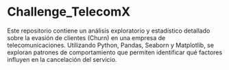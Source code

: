 # Challenge_TelecomX
Este repositorio contiene un análisis exploratorio y estadístico detallado sobre la evasión de clientes (Churn) en una empresa de telecomunicaciones. Utilizando Python, Pandas, Seaborn y Matplotlib, se exploran patrones de comportamiento que permiten identificar qué factores influyen en la cancelación del servicio.
